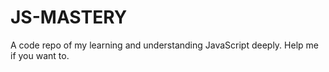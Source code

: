 # JS-MASTERY
A code repo of my learning and understanding JavaScript deeply. Help me if you want to. 

